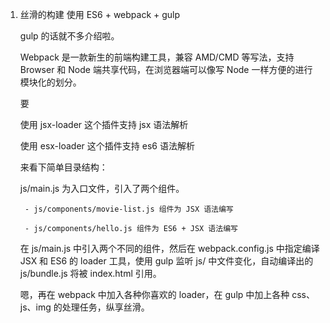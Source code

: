 1. 丝滑的构建 使用 ES6 + webpack + gulp

    gulp 的话就不多介绍啦。
    
    Webpack 是一款新生的前端构建工具，兼容 AMD/CMD 等写法，支持 Browser 和 Node 端共享代码，在浏览器端可以像写 Node 一样方便的进行模块化的划分。
    
    要
    
    使用 jsx-loader 这个插件支持 jsx 语法解析
    
    使用 esx-loader 这个插件支持 es6 语法解析
    
    来看下简单目录结构：
    
    js/main.js 为入口文件，引入了两个组件。
    
        - js/components/movie-list.js 组件为 JSX 语法编写
    
        - js/components/hello.js 组件为 ES6 + JSX 语法编写
    
    在 js/main.js 中引入两个不同的组件，然后在 webpack.config.js 中指定编译 JSX 和 ES6 的 loader 工具，使用 gulp 监听 js/ 中文件变化，自动编译出的 js/bundle.js 将被 index.html 引用。
    
    嗯，再在 webpack 中加入各种你喜欢的 loader，在 gulp 中加上各种 css、js、img 的处理任务，纵享丝滑。
    
    

    

